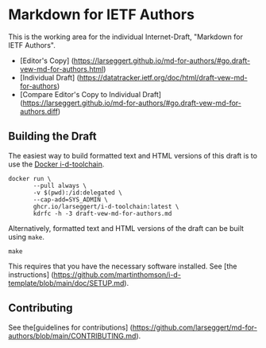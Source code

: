 # Markdown for IETF Authors

This is the working area for the individual Internet-Draft, "Markdown for IETF
Authors".

* [Editor's Copy]
  (https://larseggert.github.io/md-for-authors/#go.draft-vew-md-for-authors.html)
* [Individual Draft]
  (https://datatracker.ietf.org/doc/html/draft-vew-md-for-authors)
* [Compare Editor's Copy to Individual Draft]
  (https://larseggert.github.io/md-for-authors/#go.draft-vew-md-for-authors.diff)

## Building the Draft

The easiest way to build formatted text and HTML versions of this draft is to
use the [Docker i-d-toolchain](https://github.com/larseggert/i-d-toolchain).

``` shell
docker run \
       --pull always \
       -v $(pwd):/id:delegated \
       --cap-add=SYS_ADMIN \
       ghcr.io/larseggert/i-d-toolchain:latest \
       kdrfc -h -3 draft-vew-md-for-authors.md
```
Alternatively, formatted text and HTML versions of the draft can be built using
`make`.

```shell
make
```

This requires that you have the necessary software installed.  See
[the instructions]
(https://github.com/martinthomson/i-d-template/blob/main/doc/SETUP.md).


## Contributing

See the[guidelines for contributions]
(https://github.com/larseggert/md-for-authors/blob/main/CONTRIBUTING.md).
